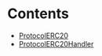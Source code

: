 

# Contents
- [ProtocolERC20](ProtocolERC20.sol/contract.ProtocolERC20.md)
- [ProtocolERC20Handler](ProtocolERC20Handler.sol/contract.ProtocolERC20Handler.md)
